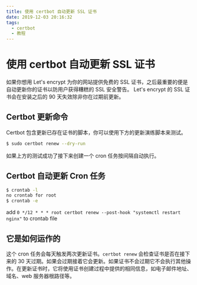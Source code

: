 ```yaml
---
title: 使用 certbot 自动更新 SSL 证书
date: 2019-12-03 20:16:32
tags:
  - certbot
  - 教程
---
```


# 使用 certbot 自动更新 SSL 证书

如果你想用 Let's encrypt 为你的网站提供免费的 SSL 证书，之后最重要的便是自动更新你的证书以防用户获得糟糕的 SSL 安全警告。 Let's encrypt 的 SSL 证书会在安装之后的 90 天失效除非你在过期前更新。

## Certbot 更新命令
Certbot 包含更新已存在证书的脚本，你可以使用下方的更新演练脚本来测试。

```sh
$ sudo certbot renew --dry-run
```

如果上方的测试成功了接下来创建一个 cron 任务按间隔自动执行。

## Certbot 自动更新 Cron 任务

```sh
$ crontab -l
no crontab for root
$ crontab -e
```

add `0 */12 * * * root certbot renew --post-hook "systemctl restart nginx"` to crontab file

## 它是如何运作的

这个 cron 任务会每天触发两次更新证书。`certbot renew` 会检查证书是否在接下来的 30 天过期。如果会过期接着它会更新。如果证书不会过期它不会执行其他操作。在更新证书时，它将使用证书创建过程中提供的相同信息，如电子邮件地址、域名、web 服务器根路径等。

